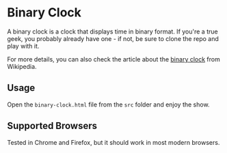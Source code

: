 # Binary Clock

A binary clock is a clock that displays time in binary format. If you're a true
geek, you probably already have one - if not, be sure to clone the repo and play
with it.

For more details, you can also check the article about the [binary
clock](http://en.wikipedia.org/wiki/Binary_clock) from Wikipedia.

## Usage

Open the `binary-clock.html` file from the `src` folder and enjoy the show.

## Supported Browsers

Tested in Chrome and Firefox, but it should work in most modern browsers.

